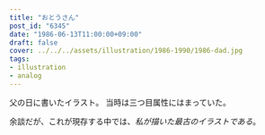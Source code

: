 ```yaml
---
title: "おとうさん"
post_id: "6345"
date: "1986-06-13T11:00:00+09:00"
draft: false
cover: ../../../assets/illustration/1986-1990/1986-dad.jpg
tags:
- illustration
- analog
---
```


父の日に書いたイラスト。 当時は三つ目属性にはまっていた。

余談だが、これが現存する中では、_私が描いた最古のイラストである_。
